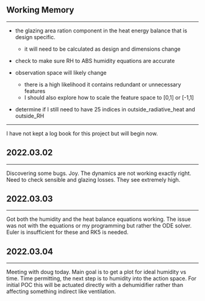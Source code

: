 ## Working Memory

---
- the glazing area ration component in the heat energy balance that is design specific.
  - it will need to be calculated as design and dimensions change 

- check to make sure RH to ABS humidity equations are accurate

- observation space will likely change
  - there is a high likelihood it contains redundant or unnecessary features
  - I should also explore how to scale the feature space to [0,1] or [-1,1]

- determine if I still need to have 25 indices in outside_radiative_heat and outside_RH
---
I have not kept a log book for this project but will begin now. 

## 2022.03.02

---
Discovering some bugs. 
Joy. 
The dynamics are not working exactly right. 
Need to check sensible and glazing losses.
They see extremely high. 

## 2022.03.03

---
Got both the humidity and the heat balance equations working. 
The issue was not with the equations or my programming but rather the ODE solver. 
Euler is insufficient for these and RK5 is needed. 

## 2022.03.04

---
Meeting with doug today. 
Main goal is to get a plot for ideal humidity vs time.
Time permitting, the next step is to humidity into the action space. 
For initial POC this will be actuated directly with a dehumidifier rather than affecting something indirect like ventilation.
